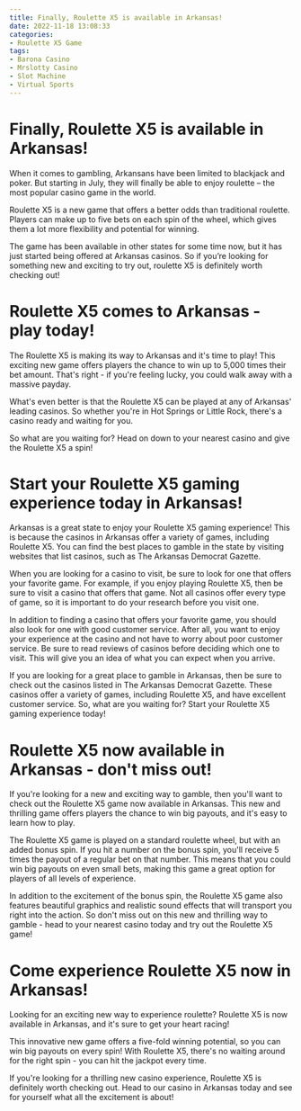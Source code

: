```yaml
---
title: Finally, Roulette X5 is available in Arkansas!
date: 2022-11-18 13:08:33
categories:
- Roulette X5 Game
tags:
- Barona Casino
- Mrslotty Casino
- Slot Machine
- Virtual Sports
---
```



#  Finally, Roulette X5 is available in Arkansas!

When it comes to gambling, Arkansans have been limited to blackjack and poker. But starting in July, they will finally be able to enjoy roulette – the most popular casino game in the world.

Roulette X5 is a new game that offers a better odds than traditional roulette. Players can make up to five bets on each spin of the wheel, which gives them a lot more flexibility and potential for winning.

The game has been available in other states for some time now, but it has just started being offered at Arkansas casinos. So if you’re looking for something new and exciting to try out, roulette X5 is definitely worth checking out!

#  Roulette X5 comes to Arkansas - play today!

The Roulette X5 is making its way to Arkansas and it's time to play! This exciting new game offers players the chance to win up to 5,000 times their bet amount. That's right - if you're feeling lucky, you could walk away with a massive payday.

What's even better is that the Roulette X5 can be played at any of Arkansas' leading casinos. So whether you're in Hot Springs or Little Rock, there's a casino ready and waiting for you.

So what are you waiting for? Head on down to your nearest casino and give the Roulette X5 a spin!

#  Start your Roulette X5 gaming experience today in Arkansas!

Arkansas is a great state to enjoy your Roulette X5 gaming experience! This is because the casinos in Arkansas offer a variety of games, including Roulette X5. You can find the best places to gamble in the state by visiting websites that list casinos, such as The Arkansas Democrat Gazette.

When you are looking for a casino to visit, be sure to look for one that offers your favorite game. For example, if you enjoy playing Roulette X5, then be sure to visit a casino that offers that game. Not all casinos offer every type of game, so it is important to do your research before you visit one.

In addition to finding a casino that offers your favorite game, you should also look for one with good customer service. After all, you want to enjoy your experience at the casino and not have to worry about poor customer service. Be sure to read reviews of casinos before deciding which one to visit. This will give you an idea of what you can expect when you arrive.

If you are looking for a great place to gamble in Arkansas, then be sure to check out the casinos listed in The Arkansas Democrat Gazette. These casinos offer a variety of games, including Roulette X5, and have excellent customer service. So, what are you waiting for? Start your Roulette X5 gaming experience today!

#  Roulette X5 now available in Arkansas - don't miss out!

If you're looking for a new and exciting way to gamble, then you'll want to check out the Roulette X5 game now available in Arkansas. This new and thrilling game offers players the chance to win big payouts, and it's easy to learn how to play.

The Roulette X5 game is played on a standard roulette wheel, but with an added bonus spin. If you hit a number on the bonus spin, you'll receive 5 times the payout of a regular bet on that number. This means that you could win big payouts on even small bets, making this game a great option for players of all levels of experience.

In addition to the excitement of the bonus spin, the Roulette X5 game also features beautiful graphics and realistic sound effects that will transport you right into the action. So don't miss out on this new and thrilling way to gamble - head to your nearest casino today and try out the Roulette X5 game!

#  Come experience Roulette X5 now in Arkansas!

Looking for an exciting new way to experience roulette? Roulette X5 is now available in Arkansas, and it's sure to get your heart racing!

This innovative new game offers a five-fold winning potential, so you can win big payouts on every spin! With Roulette X5, there's no waiting around for the right spin - you can hit the jackpot every time.

If you're looking for a thrilling new casino experience, Roulette X5 is definitely worth checking out. Head to our casino in Arkansas today and see for yourself what all the excitement is about!